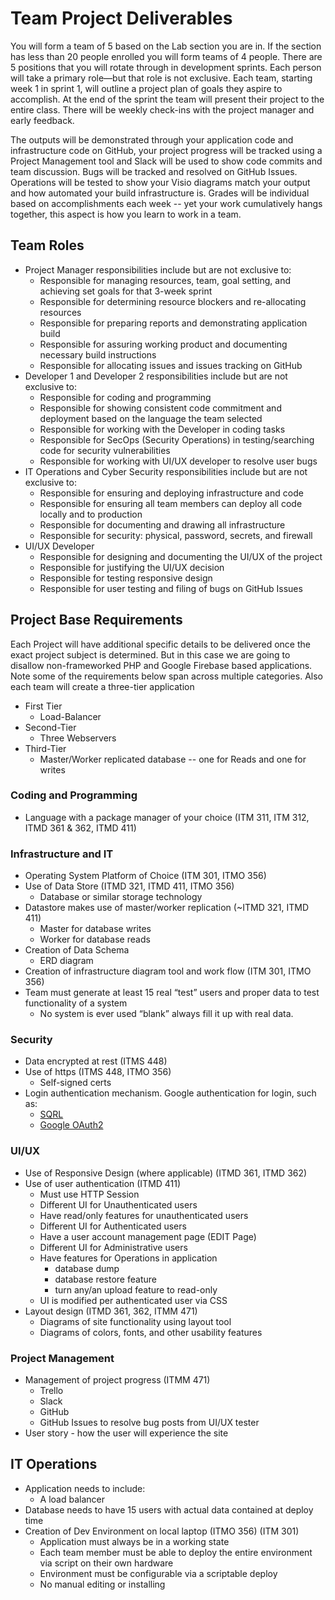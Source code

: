 # Team Project Deliverables

You will form a team of 5 based on the Lab section you are in.  If the section has less than 20 people enrolled you will form teams of 4 people. There are 5 positions that you will rotate through in development sprints.  Each person will take a primary role—but that role is not exclusive.  Each team, starting week 1 in sprint 1, will outline a project plan of goals they aspire to accomplish.  At the end of the sprint the team will present their project to the entire class. There will be weekly check-ins with the project manager and early feedback.

The outputs will be demonstrated through your application code and infrastructure code on GitHub, your project progress will be tracked using a Project Management tool and Slack will be used to show code commits and team discussion.  Bugs will be tracked and resolved on GitHub Issues.  Operations will be tested to show your Visio diagrams match your output and how automated your build infrastructure is.  Grades will be individual based on accomplishments each week -- yet your work cumulatively hangs together, this aspect is how you learn to work in a team.

## Team Roles

* Project Manager responsibilities include but are not exclusive to:
  * Responsible for managing resources, team, goal setting, and achieving set goals for that 3-week sprint
  * Responsible for determining resource blockers and re-allocating resources
  * Responsible for preparing reports and demonstrating application build
  * Responsible for assuring working product and documenting necessary build instructions
  * Responsible for allocating issues and issues tracking on GitHub
* Developer 1 and Developer 2 responsibilities include but are not exclusive to:
  * Responsible for coding and programming
  * Responsible for showing consistent code commitment and deployment based on the language the team selected
  * Responsible for working with the Developer in coding tasks
  * Responsible for SecOps (Security Operations) in testing/searching code for security vulnerabilities
  * Responsible for working with UI/UX developer to resolve user bugs
* IT Operations and Cyber Security responsibilities include but are not exclusive to:
  * Responsible for ensuring and deploying infrastructure and code
  * Responsible for ensuring all team members can deploy all code locally and to production
  * Responsible for documenting and drawing all infrastructure
  * Responsible for security: physical, password, secrets, and firewall
* UI/UX Developer
  * Responsible for designing and documenting the UI/UX of the project
  * Responsible for justifying the UI/UX decision
  * Responsible for testing responsive design
  * Responsible for user testing and filing of bugs on GitHub Issues

## Project Base Requirements

Each Project will have additional specific details to be delivered once the exact project subject is determined.  But in this case we are going to disallow non-frameworked PHP and Google Firebase based applications.  Note some of the requirements below span across multiple categories.  Also each team will create a three-tier application

* First Tier
  * Load-Balancer
* Second-Tier
  * Three Webservers
* Third-Tier
  * Master/Worker replicated database -- one for Reads and one for writes

### Coding and Programming

* Language with a package manager of your choice (ITM 311, ITM 312, ITMD 361 & 362, ITMD 411)

### Infrastructure and IT

* Operating System Platform of Choice (ITM 301, ITMO 356)
* Use of Data Store (ITMD 321, ITMD 411, ITMO 356)
  * Database or similar storage technology
* Datastore makes use of master/worker replication (~ITMD 321, ITMD 411)
  * Master for database writes
  * Worker for database reads
* Creation of Data Schema
  * ERD diagram
* Creation of infrastructure diagram tool and work flow (ITM 301, ITMO 356)
* Team must generate at least 15 real “test” users and proper data to test functionality of a system
  * No system is ever used “blank” always fill it up with real data.

### Security

* Data encrypted at rest (ITMS 448)
* Use of https (ITMS 448, ITMO 356)
  * Self-signed certs
* Login authentication mechanism. Google authentication for login, such as:
  * [SQRL](https://www.grc.com/sqrl/sqrl.htm "SQRL introduction page")
  * [Google OAuth2](https://developers.google.com/identity/protocols/OAuth2 "Google OAuth2 authentication")

### UI/UX

* Use of Responsive Design (where applicable) (ITMD 361, ITMD 362)
* Use of user authentication (ITMD 411)
  * Must use HTTP Session
  * Different UI for Unauthenticated users
  * Have read/only features for unauthenticated users
  * Different UI for Authenticated users
  * Have a user account management page (EDIT Page)
  * Different UI for Administrative users
  * Have features for Operations in application
    * database dump
    * database restore feature
    * turn any/an upload feature to read-only
  * UI is modified per authenticated user via CSS
* Layout design (ITMD 361, 362, ITMM 471)
  * Diagrams of site functionality using layout tool
  * Diagrams of colors, fonts, and other usability features

### Project Management

* Management of project progress (ITMM 471)
  * Trello
  * Slack
  * GitHub
  * GitHub Issues to resolve bug posts from UI/UX tester
* User story - how the user will experience the site

## IT Operations

* Application needs to include:
  * A load balancer
* Database needs to have 15 users with actual data contained at deploy time
* Creation of Dev Environment on local laptop (ITMO 356) (ITM 301)
  * Application must always be in a working state
  * Each team member must be able to deploy the entire environment via script on their own hardware
  * Environment must be configurable via a scriptable deploy
  * No manual editing or installing
